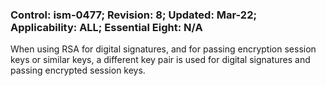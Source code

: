 ### Control: ism-0477; Revision: 8; Updated: Mar-22; Applicability: ALL; Essential Eight: N/A
<p>When using RSA for digital signatures, and for passing encryption session keys or similar keys, a different key pair is used for digital signatures and passing encrypted session keys.</p>